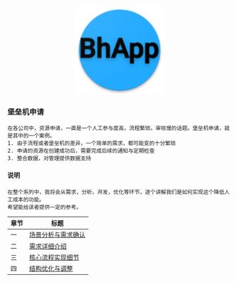 <p align="center">
   <img width="200" src="bhapp.png">
</p>

### 堡垒机申请

    在各公司中，资源申请，一直是一个人工参与度高，流程繁琐，审核慢的话题。堡垒机申请，就是其中的一个案例。
    1. 由于流程或者堡垒机的差异，一个简单的需求，都可能变的十分繁琐
    2. 申请的资源在创建成功后，需要完成后续的通知与定期检查
    3. 整合数据，对管理提供数据支持

#### 说明
    在整个系列中，我将会从需求，分析，开发，优化等环节，逐个讲解我们是如何实现这个降低人工成本的功能。
    希望能给读者提供一定的参考。


|    章节         | 标题 |
| ----------- | ----------- |
| 一          | [场景分析与需求确认](chapter_1.md)       |
| 二          | [需求详细介绍](chapter_2.md)       |
| 三          | [核心流程实现细节](chapter_3.md)       |
| 四          | [结构优化与调整](chapter_4.md)       |
